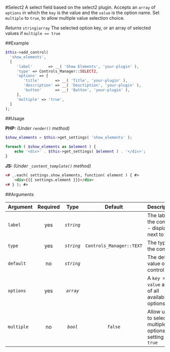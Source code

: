 #Select2
A select field based on the select2 plugin. Accepts an `array` of `options` in which the `key` is the value and the `value` is the option name. Set `multiple` to `true`, to allow multiple value selection choice.

*Returns* `string|array` The selected option key, or an array of selected values if `multiple == true`

##Example

```php
$this->add_control(
  'show_elements',
  [
     'label'       => __( 'Show Elements', 'your-plugin' ),
     'type' => Controls_Manager::SELECT2,
     'options' => [
     	'title'       => __( 'Title', 'your-plugin' ),
     	'description' => __( 'Desctiption', 'your-plugin' ),
     	'button'      => __( 'Button', 'your-plugin' ),
     ],
	 'multiple' => 'true',
  ]
);
```

##Usage

**PHP:** *(Under `render()` method)*
```php
$show_elements = $this->get_settings( 'show_elements' );

foreach ( $show_elements as $element ) {
    echo '<div>' . $this->get_settings( $element ) . '</div>';
}
```

**JS:** *(Under `_content_template()` method)*
```html
<# _.each( settings.show_elements, function( element ) { #>
    <div>{{{ settings.element }}}</div>
<# } ); #>
```

##Arguments

Argument       | Required   | Type         | Default                      | Description
------------   | :--------: | :------:     | :--------------------------: | ---------------------------------------------
`label`        | yes        | *`string`*   |                              | The label of the control - displayed next to it
`type`         | yes        | *`string`*   | `Controls_Manager::TEXT`     | The type of the control
`default`      | no         | *`string`*   |                              | The default value of the control
`options`      | yes        | *`array`*    |                              | A `key => value` array of all available options 
`multiple`     | no         | *`bool`*     | `false`                      | Allow users to select multiple options by setting to `true`
